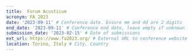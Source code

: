 ```yaml
---
title:  Forum Acusticum
acronym: FA 2023
date: '2023-09-11' # Conference date. Ensure mm and dd are 2 digits
end_date: '2023-09-11' # Conference end date, leave empty if unknown
submission_date: '2023-02-15' # Date of submissions
ext_url: https://www.fa2023.org/ # External URL to conference website
location: Torino, Italy # City, Country
---
```

